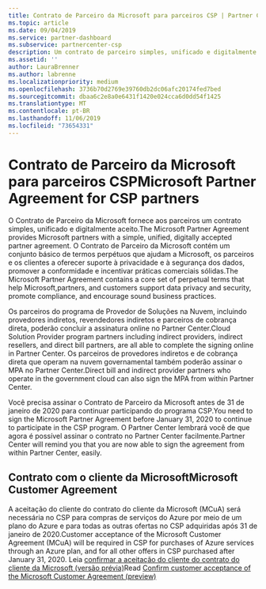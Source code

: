 ```yaml
---
title: Contrato de Parceiro da Microsoft para parceiros CSP | Partner Center
ms.topic: article
ms.date: 09/04/2019
ms.service: partner-dashboard
ms.subservice: partnercenter-csp
description: Um contrato de parceiro simples, unificado e digitalmente aceito.
ms.assetid: ''
author: LauraBrenner
ms.author: labrenne
ms.localizationpriority: medium
ms.openlocfilehash: 3736b70d2769e39760db2dc06afc20174fed7bed
ms.sourcegitcommit: dbaa6c2e8a0e6431f1420e024cca6d0dd54f1425
ms.translationtype: MT
ms.contentlocale: pt-BR
ms.lasthandoff: 11/06/2019
ms.locfileid: "73654331"
---
```

# <a name="microsoft-partner-agreement-for-csp-partners"></a><span data-ttu-id="d8439-103">Contrato de Parceiro da Microsoft para parceiros CSP</span><span class="sxs-lookup"><span data-stu-id="d8439-103">Microsoft Partner Agreement for CSP partners</span></span> 

<span data-ttu-id="d8439-104">O Contrato de Parceiro da Microsoft fornece aos parceiros um contrato simples, unificado e digitalmente aceito.</span><span class="sxs-lookup"><span data-stu-id="d8439-104">The Microsoft Partner Agreement provides Microsoft partners with a simple, unified, digitally accepted partner agreement.</span></span> <span data-ttu-id="d8439-105">O Contrato de Parceiro da Microsoft contém um conjunto básico de termos perpétuos que ajudam a Microsoft, os parceiros e os clientes a oferecer suporte à privacidade e à segurança dos dados, promover a conformidade e incentivar práticas comerciais sólidas.</span><span class="sxs-lookup"><span data-stu-id="d8439-105">The Microsoft Partner Agreement contains a core set of perpetual terms that help Microsoft,partners, and customers support data privacy and security, promote compliance, and encourage sound business practices.</span></span>   

<span data-ttu-id="d8439-106">Os parceiros do programa de Provedor de Soluções na Nuvem, incluindo provedores indiretos, revendedores indiretos e parceiros de cobrança direta, poderão concluir a assinatura online no Partner Center.</span><span class="sxs-lookup"><span data-stu-id="d8439-106">Cloud Solution Provider program partners including indirect providers, indirect resellers, and direct bill partners, are all able to complete the signing online in Partner Center.</span></span> <span data-ttu-id="d8439-107">Os parceiros de provedores indiretos e de cobrança direta que operam na nuvem governamental também poderão assinar o MPA no Partner Center.</span><span class="sxs-lookup"><span data-stu-id="d8439-107">Direct bill and indirect provider partners who operate in the government cloud can also sign the MPA from within Partner Center.</span></span>

<span data-ttu-id="d8439-108">Você precisa assinar o Contrato de Parceiro da Microsoft antes de 31 de janeiro de 2020 para continuar participando do programa CSP.</span><span class="sxs-lookup"><span data-stu-id="d8439-108">You need to sign the Microsoft Partner Agreement before January 31, 2020 to continue to participate in the CSP program.</span></span> <span data-ttu-id="d8439-109">O Partner Center lembrará você de que agora é possível assinar o contrato no Partner Center facilmente.</span><span class="sxs-lookup"><span data-stu-id="d8439-109">Partner Center will remind you that you are now able to sign the agreement from within Partner Center, easily.</span></span> 

## <a name="microsoft-customer-agreement"></a><span data-ttu-id="d8439-110">Contrato com o cliente da Microsoft</span><span class="sxs-lookup"><span data-stu-id="d8439-110">Microsoft Customer Agreement</span></span>

<span data-ttu-id="d8439-111">A aceitação do cliente do contrato do cliente da Microsoft (MCuA) será necessária no CSP para compras de serviços do Azure por meio de um plano do Azure e para todas as outras ofertas no CSP adquiridas após 31 de janeiro de 2020.</span><span class="sxs-lookup"><span data-stu-id="d8439-111">Customer acceptance of the Microsoft Customer Agreement (MCuA) will be required in CSP for purchases of Azure services through an Azure plan, and for all other offers in CSP purchased after January 31, 2020.</span></span> <span data-ttu-id="d8439-112">Leia [confirmar a aceitação do cliente do contrato do cliente da Microsoft (versão prévia)](confirm-customer-agreement.md)</span><span class="sxs-lookup"><span data-stu-id="d8439-112">Read [Confirm customer acceptance of the Microsoft Customer Agreement (preview)](confirm-customer-agreement.md)</span></span>
 











